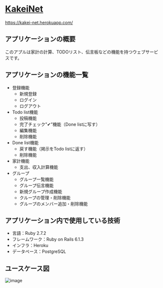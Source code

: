 # [KakeiNet](https://kakei-net.herokuapp.com/)

https://kakei-net.herokuapp.com/

## アプリケーションの概要

このアプルは家計の計算、TODOリスト、伝言板などの機能を持つウェブサービスです。

## アプリケーションの機能一覧
- 登録機能
  - 新規登録
  - ログイン
  - ログアウト
- Todo list機能
  - 投稿機能
  - 完了チェック”✔︎”機能（Done listに写す）
  - 編集機能
  - 削除機能
- Done list機能
  - 戻す機能（掲示をTodo listに返す）
  - 削除機能
- 家計機能
  - 支出、収入計算機能
- グループ
  - グループ一覧機能
  - グループ伝言機能 
  - 新規グループ作成機能
  - クループの管理・削除機能
  - グループのメンバー追加・削除機能
  
## アプリケーション内で使用している技術
- 言語：Ruby 2.7.2
- フレームワーク：Ruby on Rails 6.1.3
- インフラ：Heroku
- データペース：PostgreSQL

## ユースケース図
![image](https://github.com/chen-196-hub/img/blob/85325e395e268510a83b2d64cc731f4f2550df2b/KakeiNet%E3%81%AE%E3%83%A6%E3%83%BC%E3%82%B9%E3%82%B1%E3%83%BC%E3%82%B9%E5%9B%B3.png)
